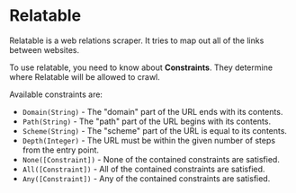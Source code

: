 # Relatable

Relatable is a web relations scraper. It tries to map out all of the links between websites.

To use relatable, you need to know about **Constraints**. They determine where Relatable will be allowed to crawl.

Available constraints are:

* `Domain(String)` - The "domain" part of the URL ends with its contents.
* `Path(String)` - The "path" part of the URL begins with its contents.
* `Scheme(String)` - The "scheme" part of the URL is equal to its contents.
* `Depth(Integer)` - The URL must be within the given number of steps from the entry point.
* `None([Constraint])` - None of the contained constraints are satisfied.
* `All([Constraint])` - All of the contained constraints are satisfied.
* `Any([Constraint])` - Any of the contained constraints are satisfied.